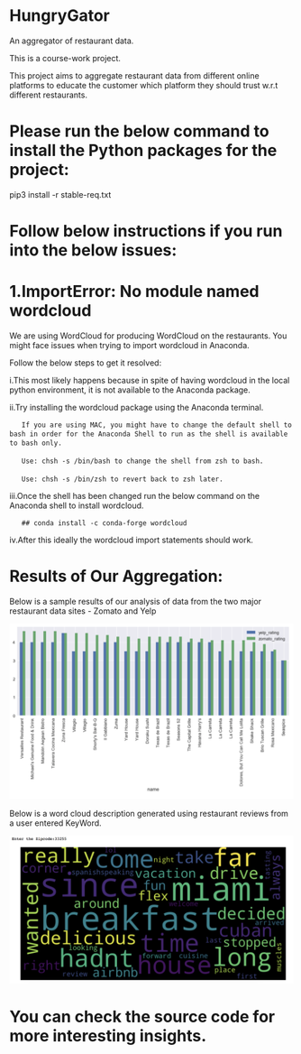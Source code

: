 # HungryGator
An aggregator of restaurant data.


This is a course-work project.

This project aims to aggregate restaurant data from different online platforms to educate the customer which platform they should trust w.r.t different restaurants.

# Please run the below command to install the Python packages for the project:

pip3 install -r stable-req.txt 


# Follow below instructions if you run into the below issues:

# 1.ImportError: No module named wordcloud

We are using WordCloud for producing WordCloud on the restaurants.
You might face issues when trying to import wordcloud in Anaconda.

 Follow the below steps to get it resolved:


   i.This most likely happens because in spite of having wordcloud in the local python environment, it is not available to the Anaconda package.


   ii.Try installing the wordcloud package using the Anaconda terminal.
      
       If you are using MAC, you might have to change the default shell to bash in order for the Anaconda Shell to run as the shell is available to bash only.
      
       Use: chsh -s /bin/bash to change the shell from zsh to bash.
       
       Use: chsh -s /bin/zsh to revert back to zsh later.


   iii.Once the shell has been changed run the below command on the Anaconda shell to install wordcloud.
       
       ## conda install -c conda-forge wordcloud


   iv.After this ideally the wordcloud import statements should work.



# Results of Our Aggregation:

Below is a sample results of our analysis of data from the two major restaurant data sites - Zomato and Yelp

![publish message](https://raw.githubusercontent.com/imjuoy/Hungrygator/master/pictures_for_readme/Rating_Comparisons.png)

Below is a word cloud description generated using restaurant reviews from a user entered KeyWord.

![publish message](https://raw.githubusercontent.com/imjuoy/Hungrygator/master/pictures_for_readme/WordCloud_Based_On_Zip_Code.png)



# You can check the source code for more interesting insights.
